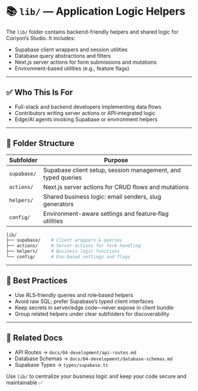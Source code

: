 # 📚 `lib/` — Application Logic Helpers

The `lib/` folder contains backend-friendly helpers and shared logic for Coriyon’s Studio. It includes:

* Supabase client wrappers and session utilities
* Database query abstractions and filters
* Next.js server actions for form submissions and mutations
* Environment-based utilities (e.g., feature flags)

---

## ✅ Who This Is For

* Full-stack and backend developers implementing data flows
* Contributors writing server actions or API‑integrated logic
* Edge/AI agents invoking Supabase or environment helpers

---

## 📁 Folder Structure

| Subfolder   | Purpose                                                      |
| ----------- | ------------------------------------------------------------ |
| `supabase/` | Supabase client setup, session management, and typed queries |
| `actions/`  | Next.js server actions for CRUD flows and mutations          |
| `helpers/`  | Shared business logic: email senders, slug generators        |
| `config/`   | Environment-aware settings and feature‑flag utilities        |

```bash
lib/
├── supabase/    # Client wrappers & queries
├── actions/     # Server actions for form handling
├── helpers/     # Business‑logic functions
└── config/      # Env‑based settings and flags
```

---

## 🔐 Best Practices

* Use RLS‑friendly queries and role‑based helpers
* Avoid raw SQL; prefer Supabase’s typed client interfaces
* Keep secrets in server/edge code—never expose in client bundle
* Group related helpers under clear subfolders for discoverability

---

## 📌 Related Docs

* API Routes → `docs/04-development/api-routes.md`
* Database Schemas → `docs/04-development/database-schemas.md`
* Supabase Types → `types/supabase.ts`

Use `lib/` to centralize your business logic and keep your code secure and maintainable ✅
